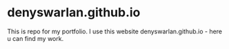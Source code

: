# denyswarlan.github.io

This is repo for my portfolio. I use this website denyswarlan.github.io - here u can find my work.
